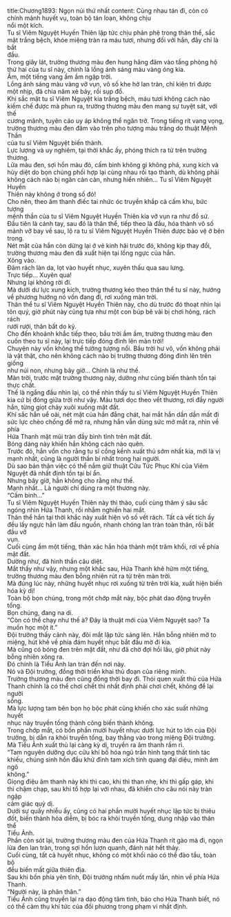 title:Chương1893: Ngọn núi thứ nhất
content:
Cùng nhau tán đi, còn có chính mảnh huyết vụ, toàn bộ tán loạn, không chịu<br>nổi một kích.<br>Tu sĩ Viêm Nguyệt Huyền Thiên lập tức chịu phản phệ trong thân thể, sắc<br>mặt trắng bệch, khóe miệng tràn ra máu tươi, nhưng đối với hắn, đây chỉ là bắt<br>đầu.<br>Trong giây lát, trường thương màu đen hung hăng đâm vào tầng phòng hộ<br>thứ hai của tu sĩ này, chính là lồng ánh sáng màu vàng óng kia.<br>Ầm, một tiếng vang ầm ầm ngập trời.<br>Lồng ánh sáng màu vàng vỡ vụn, vô số khe hở lan tràn, chỉ kiên trì được<br>một nhịp, đã chia năm xẻ bảy, rồi sụp đổ.<br>Khi sắc mặt tu sĩ Viêm Nguyệt kia trắng bệch, máu tươi không cách nào<br>kiềm chế được mà phun ra, trường thương màu đen mang sự tuyệt sát, với thế<br>cương mãnh, tuyên cáo uy áp không thể ngăn trở. Trong tiếng rít vang vọng,<br>trường thương màu đen đâm vào trên pho tượng màu trắng do thuật Mệnh Thần<br>của tu sĩ Viêm Nguyệt biến thành.<br>Lực lượng và uy nghiêm, tại thời khắc ấy, phóng thích ra từ trên trường<br>thương.<br>Lửa màu đen, sợi hồn màu đỏ, cấm binh không gì không phá, xung kích và<br>hủy diệt do bọn chúng phối hợp lại cùng nhau rồi tạo thành, dù không phải<br>không cách nào bị ngăn cản cản, nhưng hiển nhiên... Tu sĩ Viêm Nguyệt Huyền<br>Thiên này không ở trong số đó!<br>Cho nên, theo âm thanh điếc tai nhức óc truyền khắp cả cấm khu, bức tượng<br>mệnh thần của tu sĩ Viêm Nguyệt Huyền Thiên kia vỡ vụn ra như đồ sứ.<br>Đầu tiên là cánh tay, sau đó là thân thể, tiếp theo là đầu, hóa thành vô số<br>mảnh vỡ bay về sau, lộ ra tu sĩ Viêm Nguyệt Huyền Thiên được bảo vệ ở bên<br>trong.<br>Nét mặt của hắn còn dừng lại ở vẻ kinh hãi trước đó, không kịp thay đổi,<br>trường thương màu đen đã xuất hiện tại lồng ngực của hắn.<br>Xông vào.<br>Đâm rách làn da, lọt vào huyết nhục, xuyên thấu qua sau lưng.<br>Trực tiếp... Xuyên qua!<br>Nhưng lại không rời đi.<br>Mà dưới dư lực xung kích, trường thương kéo theo thân thể tu sĩ này, hướng<br>về phương hướng nó vốn đang đi, rơi xuống màn trời.<br>Thân thể tu sĩ Viêm Nguyệt Huyền Thiên này, cho dù trước đó thoạt nhìn lại<br>tôn quý, giờ phút này cũng tựa như một con búp bê vải bị chơi hỏng, rách rách<br>rưới rưới, thân bất do kỷ.<br>Cho đến khoảnh khắc tiếp theo, bầu trời ầm ầm, trường thương màu đen<br>cuốn theo tu sĩ này, lại trực tiếp đóng đinh lên màn trời!<br>Chuyện này vốn không thể tưởng tượng nổi. Bầu trời hư vô, vốn không phải<br>là vật thật, cho nên không cách nào bị trường thương đóng đinh lên trên giống<br>như núi non, nhưng bây giờ... Chính là như thế.<br>Màn trời, trước mặt trường thương này, dường như cũng biến thành tồn tại<br>thực chất.<br>Thế là ngẩng đầu nhìn lại, có thể nhìn thấy tu sĩ Viêm Nguyệt Huyền Thiên<br>kia cứ bị đóng giữa trời như vậy. Máu tươi dọc theo vết thương, rơi đầy người<br>hắn, từng giọt chảy xuôi xuống mặt đất.<br>Khí sắc hắn uể oải, nét mặt của hắn đắng chát, hai mắt hắn dần dần mất đi<br>sức lực chèo chống để mở ra, nhưng hắn vẫn dùng sức mở mắt ra, nhìn về phía<br>Hứa Thanh mặt mũi tràn đầy bình tĩnh trên mặt đất.<br>Bóng dáng này khiến hắn không cách nào quên.<br>Trước đó, hắn vốn cho rằng tu sĩ cồng kềnh xuất thủ sớm nhất kia, mới là vị<br>mạnh nhất, cũng là người thần bí nhất trong hai người.<br>Dù sao bản thân việc có thể nắm giữ thuật Cửu Tức Phục Khí của Viêm<br>Nguyệt đã nhất định tồn tại bí ẩn.<br>Nhưng bây giờ, hắn không cho rằng như thế.<br>Mạnh nhất... Là người chỉ dùng ra một thương này.<br>“Cấm binh...”<br>Tu sĩ Viêm Nguyệt Huyền Thiên này thì thào, cuối cùng thâm ý sâu sắc<br>ngóng nhìn Hứa Thanh, rồi nhắm nghiền hai mắt.<br>Thân thể hắn tại thời khắc này xuất hiện vô số vết rách. Tất cả vết tích ấy<br>đều lấy ngực hắn làm đầu nguồn, nhanh chóng lan tràn toàn thân, rồi bắt đầu vỡ<br>vụn.<br>Cuối cùng ầm một tiếng, thân xác hắn hóa thành một trăm khối, rơi về phía<br>mặt đất.<br>Dường như, đã hình thần câu diệt.<br>Mắt thấy như vậy, nhưng một khắc sau, Hứa Thanh khẽ hửm một tiếng,<br>trường thương màu đen bỗng nhiên rút ra từ trên màn trời.<br>Mà đúng lúc này, những huyết nhục rơi xuống từ trên trời kia, xuất hiện biến<br>hóa kỳ dị!<br>Toàn bộ bọn chúng, trong một chớp mắt này, bộc phát dao động truyền tống.<br>Bọn chúng, đang na di.<br>“Còn có thể chạy như thế à? Đây là thuật mới của Viêm Nguyệt sao? Ta<br>muốn học một ít.”<br>Đội trưởng thấy cảnh này, đôi mắt lập tức sáng lên. Hắn bỗng nhiên mở to<br>miệng, hút khẽ về phía đám huyết nhục bắt đầu mờ đi kia.<br>Mà cũng có bóng đen trên mặt đất, như đã chờ đợi hồi lâu, giờ phút này<br>bỗng nhiên xông ra.<br>Đó chính là Tiểu Ảnh lan tràn đến nơi này.<br>Nó và Đội trưởng, đồng thời triển khai thủ đoạn của riêng mình.<br>Trường thương màu đen cũng đồng thời bay đi. Thói quen xuất thủ của Hứa<br>Thanh chính là có thể chơi chết thì nhất định phải chơi chết, không để lại người<br>sống.<br>Mà lực lượng tam bên bọn họ bộc phát cũng khiến cho xác suất những huyết<br>nhục này truyền tống thành công biến thành không.<br>Trong chớp mắt, có bốn phần mười huyết nhục dưới lực hút to lớn của Đội<br>trưởng, bị dẫn ra khỏi truyền tống, bay thẳng vào trong miệng Đội trưởng.<br>Mà Tiểu Ảnh xuất thủ lại càng kỳ dị, truyền ra âm thanh rầm rì.<br>“Tam nguyên dưỡng dục cửu khí bố hóa ngũ trần hình tạng thất tinh tác<br>khiếu, chúng sinh hồn đầu khứ đỉnh tam xích tinh quang đại diệu, minh ám ngô<br>không.”<br>Giọng điệu âm thanh này khi thì cao, khi thì than nhẹ, khi thì gấp gáp, khi<br>thì chậm chạp, sau khi tổ hợp lại với nhau, đã khiến cho câu nói này tràn ngập<br>cảm giác quỷ dị.<br>Dưới sự quấy nhiễu ấy, cũng có hai phần mười huyết nhục lập tức bị thiêu<br>đốt, biến thành hỏa diễm, bị bóc ra khỏi truyền tống, dung nhập vào thân thể<br>Tiểu Ảnh.<br>Phần còn sót lại, trường thương màu đen của Hứa Thanh rít gào mà đi, ngọn<br>lửa đen lan tràn, trong sợi hồn lượn quanh, đánh nát hết thảy.<br>Cuối cùng, tất cả huyết nhục, không có một khối nào có thể đào tẩu, toàn bộ<br>đều biến mất giữa thiên địa.<br>Sau khi bốn phía yên tĩnh, Đội trưởng nhấm nuốt mấy lần, nhìn về phía Hứa<br>Thanh.<br>“Người này, là phân thân.”<br>Tiểu Ảnh cũng truyền lại ra dao động tâm tình, báo cho Hứa Thanh biết, nó<br>có thể cảm thụ khí tức của đối phương trong phạm vi nhất định.